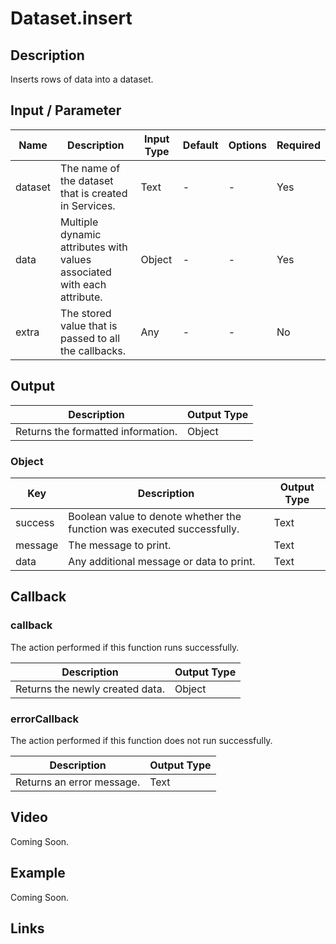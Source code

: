 # Dataset.insert

## Description

Inserts rows of data into a dataset.

## Input / Parameter

| Name | Description | Input Type | Default | Options | Required |
| ------ | ------ | ------ | ------ | ------ | ------ |
| dataset | The name of the dataset that is created in Services. | Text | - | - | Yes |
| data | Multiple dynamic attributes with values associated with each attribute. | Object | - | - | Yes |
| extra | The stored value that is passed to all the callbacks. | Any | - | - | No |

## Output

| Description | Output Type |
| ------ | ------ |
| Returns the formatted information. | Object |

### Object

| Key | Description | Output Type |
| ------ | ------ | ------ |
| success | Boolean value to denote whether the function was executed successfully. | Text |
| message | The message to print. | Text |
| data | Any additional message or data to print. | Text |

## Callback

### callback

The action performed if this function runs successfully.

| Description | Output Type |
| ------ | ------ |
| Returns the newly created data. | Object |

### errorCallback

The action performed if this function does not run successfully.

| Description | Output Type |
| ------ | ------ |
| Returns an error message. | Text |

## Video

Coming Soon.

## Example

Coming Soon.

## Links
